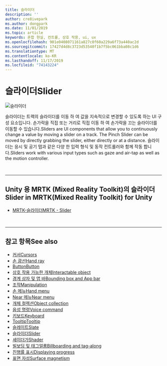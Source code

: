 ```yaml
---
title: 슬라이더
description: ''
author: cre8ivepark
ms.author: dongpark
ms.date: 11/01/2019
ms.topic: article
keywords: 혼합 현실, 컨트롤, 상호 작용, ui, ux
ms.openlocfilehash: 901e0408071161a827c0f60a229a6f73a440ac2d
ms.sourcegitcommit: 17427d4d8c3723d53540f1b7f5bc061bba08c1d6
ms.translationtype: MT
ms.contentlocale: ko-KR
ms.lasthandoff: 11/17/2019
ms.locfileid: "74143224"
---
```

# <a name="slider"></a><span data-ttu-id="85f36-103">슬라이더</span><span class="sxs-lookup"><span data-stu-id="85f36-103">Slider</span></span>

![슬라이더](images/UX/UX_Hero_Slider.jpg)

<span data-ttu-id="85f36-105">슬라이더는 트랙의 슬라이더를 이동 하 여 값을 지속적으로 변경할 수 있도록 하는 UI 구성 요소입니다. 손가락을 직접 또는 거리로 직접 이동 하 여 손가락을 끄는 슬라이더를 이동할 수 있습니다.</span><span class="sxs-lookup"><span data-stu-id="85f36-105">Sliders are UI components that allow you to continuously change a value by moving a slider on a track. The Pinch Slider can be moved by directly grabbing the slider, either directly or at a distance.</span></span> <span data-ttu-id="85f36-106">슬라이더는 응시 및 공기 탭과 같은 다양 한 입력 형식 및 동작 컨트롤러와 함께 작동 합니다.</span><span class="sxs-lookup"><span data-stu-id="85f36-106">Sliders work with various input types such as gaze and air-tap as well as the motion controller.</span></span>

<br>

---

## <a name="slider-in-mrtkmixed-reality-toolkit-for-unity"></a><span data-ttu-id="85f36-107">Unity 용 MRTK (Mixed Reality Toolkit)의 슬라이더</span><span class="sxs-lookup"><span data-stu-id="85f36-107">Slider in MRTK(Mixed Reality Toolkit) for Unity</span></span>

* [<span data-ttu-id="85f36-108">MRTK-슬라이더</span><span class="sxs-lookup"><span data-stu-id="85f36-108">MRTK - Slider</span></span>](https://microsoft.github.io/MixedRealityToolkit-Unity/Documentation/README_Sliders.html)

<br>

---

## <a name="see-also"></a><span data-ttu-id="85f36-109">참고 항목</span><span class="sxs-lookup"><span data-stu-id="85f36-109">See also</span></span>

* [<span data-ttu-id="85f36-110">커서</span><span class="sxs-lookup"><span data-stu-id="85f36-110">Cursors</span></span>](cursors.md)
* [<span data-ttu-id="85f36-111">손 광선</span><span class="sxs-lookup"><span data-stu-id="85f36-111">Hand ray</span></span>](point-and-commit.md)
* [<span data-ttu-id="85f36-112">Button</span><span class="sxs-lookup"><span data-stu-id="85f36-112">Button</span></span>](button.md)
* [<span data-ttu-id="85f36-113">상호 작용 가능한 개체</span><span class="sxs-lookup"><span data-stu-id="85f36-113">Interactable object</span></span>](interactable-object.md)
* [<span data-ttu-id="85f36-114">경계 상자 및 앱 바</span><span class="sxs-lookup"><span data-stu-id="85f36-114">Bounding box and App bar</span></span>](app-bar-and-bounding-box.md)
* [<span data-ttu-id="85f36-115">조작</span><span class="sxs-lookup"><span data-stu-id="85f36-115">Manipulation</span></span>](direct-manipulation.md)
* [<span data-ttu-id="85f36-116">손 메뉴</span><span class="sxs-lookup"><span data-stu-id="85f36-116">Hand menu</span></span>](hand-menu.md)
* [<span data-ttu-id="85f36-117">Near 메뉴</span><span class="sxs-lookup"><span data-stu-id="85f36-117">Near menu</span></span>](near-menu.md)
* [<span data-ttu-id="85f36-118">개체 컬렉션</span><span class="sxs-lookup"><span data-stu-id="85f36-118">Object collection</span></span>](object-collection.md)
* [<span data-ttu-id="85f36-119">음성 명령</span><span class="sxs-lookup"><span data-stu-id="85f36-119">Voice command</span></span>](voice-input.md)
* [<span data-ttu-id="85f36-120">키보드</span><span class="sxs-lookup"><span data-stu-id="85f36-120">Keyboard</span></span>](keyboard.md)
* [<span data-ttu-id="85f36-121">Tooltip</span><span class="sxs-lookup"><span data-stu-id="85f36-121">Tooltip</span></span>](tooltip.md)
* [<span data-ttu-id="85f36-122">슬레이트</span><span class="sxs-lookup"><span data-stu-id="85f36-122">Slate</span></span>](slate.md)
* [<span data-ttu-id="85f36-123">슬라이더</span><span class="sxs-lookup"><span data-stu-id="85f36-123">Slider</span></span>](slider.md)
* [<span data-ttu-id="85f36-124">셰이더가</span><span class="sxs-lookup"><span data-stu-id="85f36-124">Shader</span></span>](shader.md)
* [<span data-ttu-id="85f36-125">빌보딩 및 태그얼롱</span><span class="sxs-lookup"><span data-stu-id="85f36-125">Billboarding and tag-along</span></span>](billboarding-and-tag-along.md)
* [<span data-ttu-id="85f36-126">진행률 표시</span><span class="sxs-lookup"><span data-stu-id="85f36-126">Displaying progress</span></span>](progress.md)
* [<span data-ttu-id="85f36-127">표면 자성</span><span class="sxs-lookup"><span data-stu-id="85f36-127">Surface magnetism</span></span>](surface-magnetism.md)
